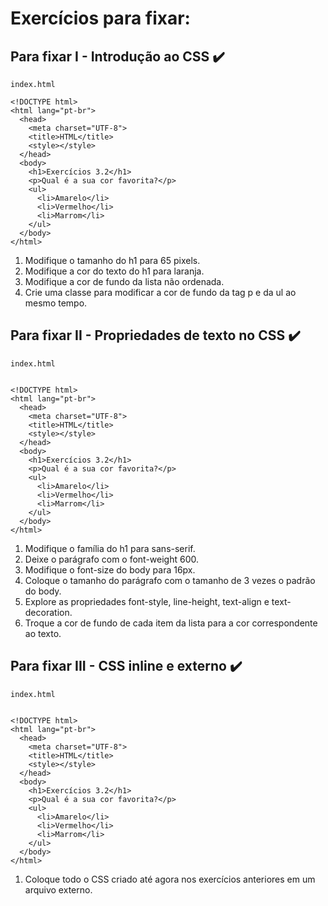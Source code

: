 # Exercícios para fixar:

## Para fixar I - Introdução ao CSS :heavy_check_mark:

`index.html`

```
<!DOCTYPE html>
<html lang="pt-br">
  <head>
    <meta charset="UTF-8">
    <title>HTML</title>
    <style></style>
  </head>
  <body>
    <h1>Exercícios 3.2</h1>
    <p>Qual é a sua cor favorita?</p>
    <ul>
      <li>Amarelo</li>
      <li>Vermelho</li>
      <li>Marrom</li>
    </ul>
  </body>
</html>

```

1. Modifique o tamanho do h1 para 65 pixels.
2. Modifique a cor do texto do h1 para laranja.
3. Modifique a cor de fundo da lista não ordenada.
4. Crie uma classe para modificar a cor de fundo da tag p e da ul ao mesmo tempo.

## Para fixar II - Propriedades de texto no CSS :heavy_check_mark:

`index.html`

```

<!DOCTYPE html>
<html lang="pt-br">
  <head>
    <meta charset="UTF-8">
    <title>HTML</title>
    <style></style>
  </head>
  <body>
    <h1>Exercícios 3.2</h1>
    <p>Qual é a sua cor favorita?</p>
    <ul>
      <li>Amarelo</li>
      <li>Vermelho</li>
      <li>Marrom</li>
    </ul>
  </body>
</html>

```

1. Modifique o família do h1 para sans-serif.
2.  Deixe o parágrafo com o font-weight 600.
3. Modifique o font-size do body para 16px.
4. Coloque o tamanho do parágrafo com o tamanho de 3 vezes o padrão do body.
5. Explore as propriedades font-style, line-height, text-align e text-decoration.
6. Troque a cor de fundo de cada item da lista para a cor correspondente ao texto.

## Para fixar III - CSS inline e externo :heavy_check_mark:

`index.html`

```

<!DOCTYPE html>
<html lang="pt-br">
  <head>
    <meta charset="UTF-8">
    <title>HTML</title>
    <style></style>
  </head>
  <body>
    <h1>Exercícios 3.2</h1>
    <p>Qual é a sua cor favorita?</p>
    <ul>
      <li>Amarelo</li>
      <li>Vermelho</li>
      <li>Marrom</li>
    </ul>
  </body>
</html>

```
1. Coloque todo o CSS criado até agora nos exercícios anteriores em um arquivo externo.
